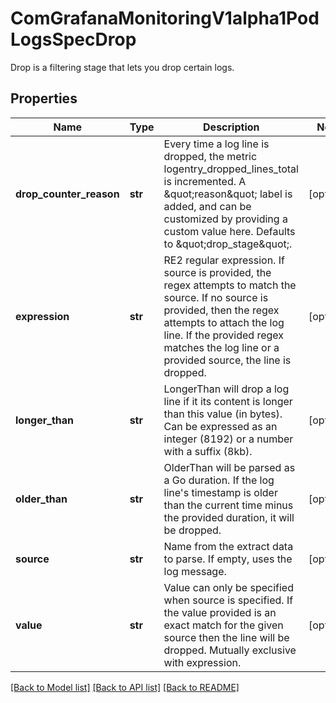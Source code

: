 # ComGrafanaMonitoringV1alpha1PodLogsSpecDrop

Drop is a filtering stage that lets you drop certain logs.
## Properties
Name | Type | Description | Notes
------------ | ------------- | ------------- | -------------
**drop_counter_reason** | **str** | Every time a log line is dropped, the metric logentry_dropped_lines_total is incremented. A \&quot;reason\&quot; label is added, and can be customized by providing a custom value here. Defaults to \&quot;drop_stage\&quot;. | [optional] 
**expression** | **str** | RE2 regular expression.   If source is provided, the regex attempts to match the source.   If no source is provided, then the regex attempts to attach the log line.   If the provided regex matches the log line or a provided source, the line is dropped. | [optional] 
**longer_than** | **str** | LongerThan will drop a log line if it its content is longer than this value (in bytes). Can be expressed as an integer (8192) or a number with a suffix (8kb). | [optional] 
**older_than** | **str** | OlderThan will be parsed as a Go duration. If the log line&#39;s timestamp is older than the current time minus the provided duration, it will be dropped. | [optional] 
**source** | **str** | Name from the extract data to parse. If empty, uses the log message. | [optional] 
**value** | **str** | Value can only be specified when source is specified. If the value provided is an exact match for the given source then the line will be dropped.   Mutually exclusive with expression. | [optional] 

[[Back to Model list]](../README.md#documentation-for-models) [[Back to API list]](../README.md#documentation-for-api-endpoints) [[Back to README]](../README.md)


